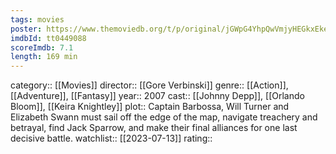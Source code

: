 ```yaml
---
tags: movies
poster: https://www.themoviedb.org/t/p/original/jGWpG4YhpQwVmjyHEGkxEkeRf0S.jpg
imdbId: tt0449088
scoreImdb: 7.1
length: 169 min
---
```


category:: [[Movies]]
director:: [[Gore Verbinski]]
genre:: [[Action]], [[Adventure]], [[Fantasy]]
year:: 2007
cast:: [[Johnny Depp]], [[Orlando Bloom]], [[Keira Knightley]]
plot:: Captain Barbossa, Will Turner and Elizabeth Swann must sail off the edge of the map, navigate treachery and betrayal, find Jack Sparrow, and make their final alliances for one last decisive battle.
watchlist:: [[2023-07-13]]
rating::
